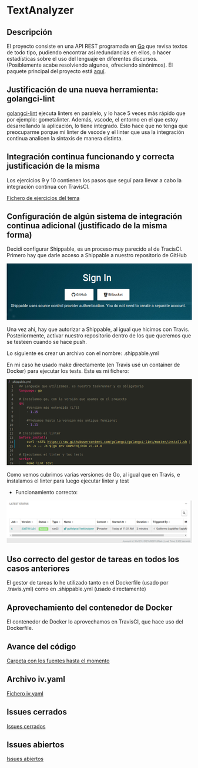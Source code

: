 # TextAnalyzer

## Descripción

El proyecto consiste en una API REST programada en [Go](https://golang.org/) que revisa textos de todo tipo, pudiendo encontrar así redundancias en ellos, o hacer estadísticas sobre el uso del lenguaje en diferentes discursos. (Posiblemente acabe resolviendo algunos, ofreciendo sinónimos). El paquete principal del proyecto está [aquí](src/texto).

## Justificación de una nueva herramienta: golangci-lint

[golangci-lint](https://github.com/golangci/golangci-lint) ejecuta linters en
paralelo, y lo hace 5 veces más rápido que por ejemplo: gometalinter. Además,
vscode, el entorno en el que estoy desarrollando la aplicación, lo tiene integrado.
Esto hace que no tenga que preocuparme porque mi linter de vscode y el linter
que usa la integración continua analicen la sintaxis de manera distinta.

## Integración continua funcionando y correcta justificación de la misma

Los ejercicios 9 y 10 contienen los pasos que seguí para llevar a cabo la integración continua con TravisCI.

[Fichero de ejercicios del tema](https://github.com/guillelpnz/Ejercicios/blob/master/TDD.md)

## Configuración de algún sistema de integración continua adicional (justificado de la misma forma)

Decidí configurar Shippable, es un proceso muy parecido al de TracisCI. Primero hay que darle acceso a Shippable a nuestro repositorio de GitHub

![Conexión Shippable y GitHub](docs/imagenes/shippable+github.png)

Una vez ahí, hay que autorizar a Shippable, al igual que hicimos con Travis.
Posteriormente, activar nuestro repositorio dentro de los que queremos que se
testeen cuando se hace push.

Lo siguiente es crear un archivo con el nombre: .shippable.yml

En mi caso he usado make directamente (en Travis usé un container de Docker)
para ejecutar los tests. Este es mi fichero:

![.shippable.yml](docs/imagenes/shippable_reenvio.png)

Como vemos cubrimos varias versiones de Go, al igual que en Travis, e instalamos el linter para luego ejecutar linter y test

- Funcionamiento correcto:

![funcionamiento correcto](docs/imagenes/shippable_funcionando.png)

## Uso correcto del gestor de tareas en todos los casos anteriores

El gestor de tareas lo he utilizado tanto en el Dockerfile
(usado por .travis.yml) como en .shippable.yml (usado directamente)

## Aprovechamiento del contenedor de Docker

El contenedor de Docker lo aprovechamos en TravisCI, que hace uso del
Dockerfile.

<!-- ## Elección del contenedor base

Como contenedor base he elegido golang:alpine3.12. He tomado esta decisión porque
en velocidad no había una diferencia significativa golang:latest,
golang:alpine y golang:1.15.3-alpine. En cuanto al espacio,
todos los golang:alpine pesan cerca de 300mb, mientras que golang:latest pesa más
de 800mb. Estas fueron las [pruebas de velocidad que hice](https://github.com/guillelpnz/TextAnalyzer/blob/master/docs/pruebas_velocidad.md)

## Dockerfile correcto

[Dockerfile del proyecto](https://github.com/guillelpnz/TextAnalyzer/blob/master/Dockerfile)

## Uso de GitHub Container Registry

[Paquetes](https://github.com/guillelpnz?tab=packages)

## Docker Hub

[Container](https://hub.docker.com/r/guillelpnz/textanalyzer/tags)

Para que se construya automáticamente, hay que conectar GitHub a Docker Hub mediante un OAUTH. Posteriormente, acceder al apartado Manage Repository/Builds/Configure Automated Builds y ahí activar la pestaña: autobuild. -->

<!-- ## Motivación

Durante el trayecto que llevo recorrido de carrera, he tenido que hacer numerosas documentaciones, exposiciones, explicaciones, etc. Esto hizo que me diera cuenta de que paso bastante tiempo revisando si uso palabras de manera redundante. Por lo que se me ocurrió esta pequeña API que facilita el trabajo de analizar textos. -->

<!-- ## Uso de la aplicación

1. Para poder hacer uso de TextAnalyzer debes previamente
[instalar](https://golang.org/dl/) y [configurar](https://golang.org/doc/install)
Go correctamente en tu sistema.

2. Debes descargarte este repositorio.

- Para poder testear la aplicación, debes estar en el directorio raíz del
proyecto y ejecutar el comando:

&nbsp;&nbsp;&nbsp;&nbsp;&nbsp;&nbsp;&nbsp;&nbsp;&nbsp; `make test`

- Para ver las cabeceras de los métodos del paquete texto debes estar en el
directorio raíz del proyecto y ejecutar el comando:

&nbsp;&nbsp;&nbsp;&nbsp;&nbsp;&nbsp;&nbsp;&nbsp;&nbsp; `make doc`

## Herramientas utilizadas

El lenguaje que se va a utilizar es Go. Estas son el resto de [herramientas](docs/herramientas.md). -->

## Avance del código

[Carpeta con los fuentes hasta el momento](https://github.com/guillelpnz/TextAnalyzer/tree/master/src/texto)

## Archivo iv.yaml

[Fichero iv.yaml](iv.yaml)

## Issues cerrados

[Issues cerrados](https://github.com/guillelpnz/TextAnalyzer/issues?q=is%3Aissue+is%3Aclosed)

## Issues abiertos

[Issues abiertos](https://github.com/guillelpnz/TextAnalyzer/issues)
